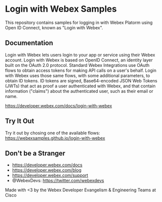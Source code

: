# Login with Webex Samples

This repository contains samples for logging in with Webex Platorm using Open ID Connect, known as "Login with Webex".

## Documentation

Login with Webex lets users login to your app or service using their Webex account. Login with Webex is based on OpenID Connect, an identity layer built on the OAuth 2.0 protocol. Standard Webex Integrations use OAuth flows to obtain access tokens for making API calls on a user's behalf. Login with Webex uses those same flows, with some additional parameters, to obtain ID tokens. ID tokens are signed, Base64-encoded JSON Web Tokens (JWTs) that act as proof a user authenticated with Webex, and that contain information ("claims") about the authenticated user, such as their email or name.

https://developer.webex.com/docs/login-with-webex

## Try It Out

Try it out by chosing one of the available flows: https://webexsamples.github.io/login-with-webex

## Don't be a Stranger

- https://developer.webex.com/docs
- https://developer.webex.com/blog
- https://developer.webex.com/support
- @WebexDevs: https://twitter.com/webexdevs

Made with <3 by the Webex Developer Evangelism & Engineering Teams at Cisco